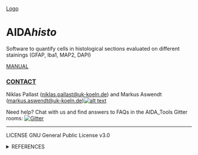 [1.2]: http://i.imgur.com/wWzX9uB.png
[1]: http://www.twitter.com/AswendtMarkus
<!--social icon from https://github.com/carlsednaoui/gitsocial -->
[Logo](https://github.com/maswendt/AIDAhisto/logo.png)
<h1>AIDA<i>histo</i></h1>
Software to quantify cells in histological sections evaluated on different stainings (GFAP, Iba1, MAP2, DAPI)

[MANUAL](https://github.com/maswendt/AIDAhisto/blob/master/manual.pdf)

[<h3><b>CONTACT</h3></b>](https://neurologie.uk-koeln.de/forschung/ag-neuroimaging-und-neuroengineering/)
Niklas Pallast (niklas.pallast@uk-koeln.de) and 
Markus Aswendt (markus.aswendt@uk-koeln.de)[![alt text][1.2]][1]

Need help? Chat with us and find answers to FAQs in the AIDA_Tools Gitter rooms: [![Gitter](https://badges.gitter.im/AIDA_tools/community.svg)](https://gitter.im/AIDA_tools/community?utm_source=badge&utm_medium=badge&utm_campaign=pr-badge)
___
LICENSE
GNU General Public License v3.0
<details>
<summary>REFERENCES</summary></b>

+ AIDA<i>mri
    + under review
+ Allen Brain Reference Atlas [Oh, Seung Wook, et al. "A mesoscale connectome of the mouse brain." Nature 508.7495 (2014): 207.](https://www.nature.com/articles/nature13186)
+ Incremental cell search [Meruvia-Pastor, Oscar E., et al. "Estimating cell count and distribution in labeled histological samples using incremental cell search." Journal of Biomedical Imaging 2011 (2011): 12.](https://www.hindawi.com/journals/ijbi/2011/874702/)
